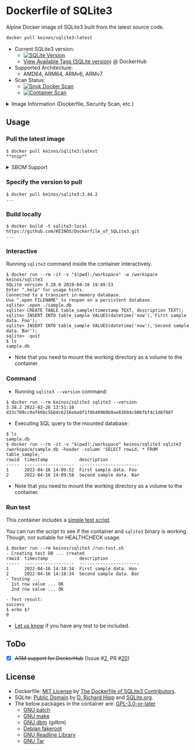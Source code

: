 <!-- markdownlint-disable MD001 MD033 MD034 MD041 -->
# Dockerfile of SQLite3

Alpine Docker image of SQLite3 built from the latest source code.

```bash
docker pull keinos/sqlite3:latest
```

- Current SQLite3 version:
  - [![SQLite Version](https://img.shields.io/endpoint?url=https%3A%2F%2Fraw.githubusercontent.com%2FKEINOS%2FDockerfile_of_SQLite3%2Fmaster%2FSQLite3-shields.io-badge.json)](https://github.com/KEINOS/Dockerfile_of_SQLite3/blob/master/VERSION_SQLite3.txt)
  - [View Available Tags (SQLite version)](https://hub.docker.com/r/keinos/sqlite3/tags) @ DockerHub
- Supported Architecture:
  - AMD64, ARM64, ARMv6, ARMv7
- Scan Status:
  - [![Snyk Docker Scan](https://github.com/KEINOS/Dockerfile_of_SQLite3/actions/workflows/container-analysis.yml/badge.svg)](https://github.com/KEINOS/Dockerfile_of_SQLite3/actions/workflows/container-analysis.yml)
  - [![Container Scan](https://github.com/KEINOS/Dockerfile_of_SQLite3/actions/workflows/container_scan.yml/badge.svg)](https://github.com/KEINOS/Dockerfile_of_SQLite3/actions/workflows/container_scan.yml)

<details><summary>Image Information (Dockerfile, Security Scan, etc.)</summary>

- Repositories/Registries:
  - [Image Registry](https://hub.docker.com/r/keinos/sqlite3)  @ DockerHub
  - [Dockerfile](https://github.com/KEINOS/Dockerfile_of_SQLite3/blob/master/Dockerfile) @ GitHub
  - [Issues](https://github.com/KEINOS/Dockerfile_of_SQLite3/issues) @ GitHub
- Build Info:
  - Base Image: `alpine:latest`
  - SQLite3 Source: [https://www.sqlite.org/src/](https://www.sqlite.org/src/doc/trunk/README.md) @ SQLite.org
  - Update Interval: [Once a week](https://github.com/KEINOS/Dockerfile_of_SQLite3/blob/master/.github/workflows/weekly-update.yml)
- Basic Vulnerability Scan:
  - [Snyk Docker Scan](https://docs.snyk.io/integrate-with-snyk/snyk-ci-cd-integrations/github-actions-for-snyk-setup-and-checking-for-vulnerabilities/snyk-docker-action) and [Grype Container Scan](https://github.com/anchore/scan-action) on push, PR and merge.
  - Scan Interval: Once a week.
  - See the [Security overview](https://github.com/KEINOS/Dockerfile_of_SQLite3/security) for the details.

</details>

## Usage

### Pull the latest image

```shellsession
$ docker pull keinos/sqlite3:latest
**snip**
```

<details><summary>SBOM Support</summary>

The images supports [SBOM](https://www.cisa.gov/sbom). You can check the software components used in the image as below.

```shellsession
$ docker sbom keinos/sqlite3:latest
Syft v0.43.0
 ✔ Loaded image
 ✔ Parsed image
 ✔ Cataloged packages      [14 packages]

NAME                    VERSION      TYPE
alpine-baselayout       3.6.5-r0     apk
alpine-baselayout-data  3.6.5-r0     apk
alpine-keys             2.4-r1       apk
apk-tools               2.14.4-r0    apk
busybox                 1.36.1-r29   apk
busybox-binsh           1.36.1-r29   apk
ca-certificates-bundle  20240226-r0  apk
libcrypto3              3.3.1-r0     apk
libssl3                 3.3.1-r0     apk
musl                    1.2.5-r0     apk
musl-utils              1.2.5-r0     apk
scanelf                 1.3.7-r2     apk
ssl_client              1.36.1-r29   apk
zlib                    1.3.1-r1     apk
```
</details>

### Specify the version to pull

```shellsession
$ docker pull keinos/sqlite3:3.44.2
...
```

### Build locally

```shellsession
$ docker build -t sqlite3:local https://github.com/KEINOS/Dockerfile_of_SQLite3.git
...
```

### Interactive

Running `sqlite3` command inside the container interactively.

```shellsession
$ docker run --rm -it -v "$(pwd):/workspace" -w /workspace keinos/sqlite3
SQLite version 3.28.0 2019-04-16 19:49:53
Enter ".help" for usage hints.
Connected to a transient in-memory database.
Use ".open FILENAME" to reopen on a persistent database.
sqlite> .open ./sample.db
sqlite> CREATE TABLE table_sample(timestamp TEXT, description TEXT);
sqlite> INSERT INTO table_sample VALUES(datetime('now'),'First sample data. Foo');
sqlite> INSERT INTO table_sample VALUES(datetime('now'),'Second sample data. Bar');
sqlite> .quit
$ ls
sample.db
```

- Note that you need to mount the working directory as a volume to the container.

### Command

- Running `sqlite3 --version` command:

```shellsession
$ docker run --rm keinos/sqlite3 sqlite3 --version
3.38.2 2022-03-26 13:51:10 d33c709cc0af66bc5b6dc6216eba9f1f0b40960b9ae83694c986fbf4c1d6f08f
```

- Executing SQL query to the mounted database:

```shellsession
$ ls
sample.db
$ docker run --rm -it -v "$(pwd):/workspace" keinos/sqlite3 sqlite3 /workspace/sample.db -header -column 'SELECT rowid, * FROM table_sample;'
rowid  timestamp            description
-----  -------------------  -----------------------
1      2022-04-16 14:09:52  First sample data. Foo
2      2022-04-16 14:09:58  Second sample data. Bar
```

- Note that you need to mount the working directory as a volume to the container.

### Run test

This container includes a [simple test script](https://github.com/KEINOS/Dockerfile_of_SQLite3/blob/master/run-test.sh).

You can run the script to see if the container and `sqlite3` binary is working. Though, not sutiable for HEALTHCHECK usage.

```shellsession
$ docker run --rm keinos/sqlite3 /run-test.sh
- Creating test DB ... created
rowid  timestamp            description
-----  -------------------  -----------------------
1      2022-04-16 14:18:34  First sample data. Hoo
2      2022-04-16 14:18:34  Second sample data. Bar
- Testing ...
  1st row value ... OK
  2nd row value ... OK

- Test result:
success
$ echo $?
0
```

- [Let us know](https://github.com/KEINOS/Dockerfile_of_SQLite3/issues) if you have any test to be included.

## ToDo

- [x] ~~ARM support for DockerHub~~ (Issue #[2](https://github.com/KEINOS/Dockerfile_of_SQLite3/issues/2), PR #[20](https://github.com/KEINOS/Dockerfile_of_SQLite3/pull/20))

## License

- Dockerfile: [MIT License](https://github.com/KEINOS/Dockerfile_of_SQLite3/blob/master/LICENSE.md) by [The Dockerfile of SQLite3 Contributors](https://github.com/KEINOS/Dockerfile_of_SQLite3/graphs/contributors).
- SQLite: [Public Domain](https://sqlite.org/copyright.html) by [D. Richard Hipp](https://en.wikipedia.org/wiki/D._Richard_Hipp) and [SQLite.org](https://sqlite.org/).
- The below packages in the container are: [GPL-3.0-or-later](https://spdx.org/licenses/GPL-3.0-or-later.html)
  - [GNU patch](https://savannah.gnu.org/projects/patch/)
  - [GNU make](https://www.gnu.org/software/make/)
  - [GNU dbm](https://www.gnu.org.ua/software/gdbm/) (gdbm)
  - [Debian fakeroot](https://salsa.debian.org/clint/fakeroot)
  - [GNU Readline Library](https://tiswww.cwru.edu/php/chet/readline/rltop.html)
  - [GNU Tar](https://www.gnu.org/software/tar/)
